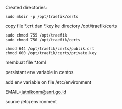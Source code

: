 Created directories:
```
sudo mkdir -p /opt/traefik/certs
```
copy file *.crt dan *.key ke directory /opt/traefik/certs

```
sudo chmod 755 /opt/traefik
sudo chmod 750 /opt/traefik/certs
```

```
chmod 644 /opt/traefik/certs/publik.crt
chmod 600 /opt/traefik/certs/private.key 
```
membuat file *.toml


persistant env variable in centos 

add env variable on file /etc/environment

EMAIL=jatnikonm@anri.go.id

source /etc/environment
